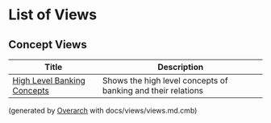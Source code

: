 # List of Views

## Concept Views
| Title | Description |
|---|---|
| [High Level Banking Concepts](concept-view.md) | Shows the high level concepts of banking and their relations |


(generated by [Overarch](https://github.com/soulspace-org/overarch) with docs/views/views.md.cmb)
